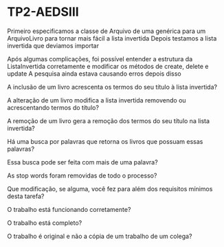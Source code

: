 # TP2-AEDSIII

Primeiro especificamos a classe de Arquivo de uma genérica para um ArquivoLivro para tornar mais fácil a lista invertida
Depois testamos a lista invertida que deviamos importar

Após algumas complicações, foi possível entender a estrutura da ListaInvertida corretamente e modificar os métodos de create, delete e update
A pesquisa ainda estava causando erros depois disso





 A inclusão de um livro acrescenta os termos do seu título à lista invertida?
 
 A alteração de um livro modifica a lista invertida removendo ou acrescentando termos do título?
 
 A remoção de um livro gera a remoção dos termos do seu título na lista invertida?
 
 Há uma busca por palavras que retorna os livros que possuam essas palavras?
 
 Essa busca pode ser feita com mais de uma palavra?
 
 As stop words foram removidas de todo o processo?
 
 Que modificação, se alguma, você fez para além dos requisitos mínimos desta tarefa?
 
 O trabalho está funcionando corretamente?
 
 O trabalho está completo?
 
 O trabalho é original e não a cópia de um trabalho de um colega?
 
